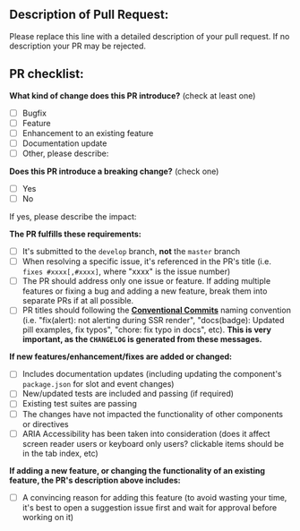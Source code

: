 <!-- PULL REQUEST TEMPLATE -->

## Description of Pull Request:

Please replace this line with a detailed description of your pull request. If no description your PR
may be rejected.

## PR checklist:

<!-- (Update "[ ]" to "[x]" to check a box) -->

**What kind of change does this PR introduce?** (check at least one)

- [ ] Bugfix
- [ ] Feature
- [ ] Enhancement to an existing feature
- [ ] Documentation update
- [ ] Other, please describe:

**Does this PR introduce a breaking change?** (check one)

- [ ] Yes
- [ ] No

If yes, please describe the impact:

**The PR fulfills these requirements:**

- [ ] It's submitted to the `develop` branch, **not** the `master` branch
- [ ] When resolving a specific issue, it's referenced in the PR's title (i.e.
      `fixes #xxxx[,#xxxx]`, where "xxxx" is the issue number)
- [ ] The PR should address only one issue or feature. If adding multiple features or fixing a bug
      and adding a new feature, break them into separate PRs if at all possible.
- [ ] PR titles should following the
      [**Conventional Commits**](https://www.conventionalcommits.org/) naming convention (i.e.
      "fix(alert): not alerting during SSR render", "docs(badge): Updated pill examples, fix typos",
      "chore: fix typo in docs", etc). **This is very important, as the `CHANGELOG` is generated
      from these messages.**

**If new features/enhancement/fixes are added or changed:**

- [ ] Includes documentation updates (including updating the component's `package.json` for slot and
      event changes)
- [ ] New/updated tests are included and passing (if required)
- [ ] Existing test suites are passing
- [ ] The changes have not impacted the functionality of other components or directives
- [ ] ARIA Accessibility has been taken into consideration (does it affect screen reader users or
      keyboard only users? clickable items should be in the tab index, etc)

**If adding a new feature, or changing the functionality of an existing feature, the PR's
description above includes:**

- [ ] A convincing reason for adding this feature (to avoid wasting your time, it's best to open a
      suggestion issue first and wait for approval before working on it)
